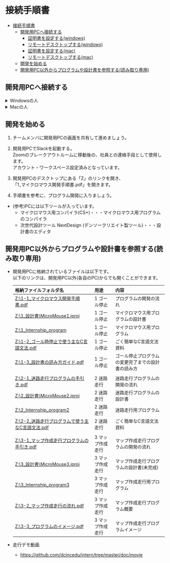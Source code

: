 # 接続手順書
- [接続手順書](#接続手順書)
  - [開発用PCへ接続する](#開発用pcへ接続する)
    - [証明書を設定する(windows)](#証明書を設定するwindows)
    - [リモートデスクトップする(windows)](#リモートデスクトップするwindows)
    - [証明書を設定する(mac)](#証明書を設定するmac)
    - [リモートデスクトップする(mac)](#リモートデスクトップするmac)
  - [開発を始める](#開発を始める)
  - [開発用PC以外からプログラムや設計書を参照する(読み取り専用)](#開発用pc以外からプログラムや設計書を参照する読み取り専用)

## 開発用PCへ接続する
<details>
<summary>Windowsの人</summary>

### 証明書を設定する(windows)
* デンソークリエイト内にある開発用PCにアクセスするための証明書を皆さんのPCに登録します。

1. 証明書をダウンロードします。  
   __※証明書のダウンロードURLはZoomのチャットで連絡します。__
1. ダウンロードしたファイルをダブルクリックして開きます。すると証明書の内容が表示されます。  
   「証明書のインストール」をクリックします。  
  ![証明書1](img/cert1.png)  
1. 「次へ」をクリックします。  
  ![証明書2](img/cert2.png)
1. 「証明書をすべて次のストアに配置する」を選択し、「参照」をクリックします。  
  ![証明書3](img/cert3.png)
1. 「信頼されたルート証明機関」を選択し、「OK」をクリックします。  
  ![証明書4](img/cert4.png)
1. 「次へ」をクリックします。  
  ![証明書5](img/cert5.png)
1. 「完了」をクリックします。  
  ![証明書6](img/cert6.png)
1. 「OK」をクリックします。  
  ![証明書7](img/cert7.png)
  ![証明書8](img/cert8.png)

### リモートデスクトップする(windows)

1. 画面を共有しながら進めましょう。  
    接続に詰まった場合に画面を見せながら相談できます。

1. スタートメニューを開き、「リモートデスクトップ接続」と検索して開いてください。  
  ![リモートデスクトップ接続](img/remote.png)

1. チームごとに、決められたコンピュータに対して接続します。  
  まず、接続に必要な RD ゲートウェイ を設定します。  
  「オプションの表示」をクリックします。  
  ![リモートデスクトップ接続2](img/remote2.png)

1. 「詳細設定」の「任意の場所から接続する」の枠の「設定」をクリックします。  
   ![リモートデスクトップ接続2](img/remote3.png)

1. 「次の RD ゲートウェイサーバー設定を使用する」にチェックを付け、  
  「サーバー名」を以下の通り入力し、「OK」をクリックします。  
    |項目|入力|
    |-|-|
    |サーバー名|__※サーバー名(=ゲートウェイ名)はZoomのチャットで連絡します。__|  

    ![リモートデスクトップ接続2](img/remote4.png)

1. 「全般」に戻り、  
  「コンピューター」と「ユーザー名」を以下の通り入力し、「接続」をクリックします。  
    |項目|入力|
    |-|-|
    |コンピューター|__※コンピューター名(=開発PC名)はZoomのチャットで連絡します。<br/>チーム毎に異なるので注意__|
    |ユーザー名|__※ユーザ名はZoomのチャットで連絡します。__|  

    ![リモートデスクトップ接続2](img/remote5.png)

1. 以下ユーザー名とパスワードを入力してOKします。  
   もし自分のアカウント名がすでに入っている場合は、下のほうにある「その他」→「別のアカウントを使用する」を押してください。  
    |項目|入力|
    |-|-|
    |ユーザー名|__※ユーザ名はZoomのチャットで連絡します。__|
    |パスワード|__※パスワードはZoomのチャットで連絡します。__|  

    ![リモートデスクトップ接続3](img/remote6.png)  
    ![リモートデスクトップ接続3](img/remote6-2.png)  

2. これで開発用PCにログインできました。  
   接続の練習はここまでです。  
   リモートデスクトップを切断し、次の人に開発用PCに接続してもらいましょう。  

   ![リモートデスクトップ接続4](img/remote7.png)

</details>
<details>
<summary>Macの人</summary>

### 証明書を設定する(mac)
* デンソークリエイト内にある開発用PCにアクセスするための証明書を皆さんのPCに登録します。

1. 証明書をダウンロードします。  
   __※証明書のダウンロードURLはZoomのチャットで連絡します。__
1. ダウンロードしたファイルをダブルクリックして開きます。すると確認のダイアログが表示されるので、  
    キーチェーンを「ログイン」にして「追加」をクリックします。  
  ![証明書1](img/mac_cert1.png)  
  もし以下のようなダイアログが出た場合は、  
  各自のPCのログインユーザ名・パスワードを入力して「キーチェーンを変更」してください。  
  ![証明書2](img/mac_cert2.png)
1. 「キーチェーン」ウィンドウの「ログイン」（もしくは「システム」）内に、  
    "DCLocalRootCA" が入っていれば完了です。  
  ![証明書3](img/mac_cert3.png)

### リモートデスクトップする(mac)
1. 画面を共有しながら進めましょう。  
    接続に詰まった場合に画面を見せながら相談できます。

1. App Storeを開いて、「Microsoft Remote Desktop」で検索します。  
    出てきたアプリを「インストール」して、インストールが終わったら「開く」を押してください。  
  ![Macリモートデスクトップ接続](img/mac_remote.png)

1. 最初に聞かれる内容は「Not now」を選択します。  
  ![Macリモートデスクトップ接続2](img/mac_remote2.png)

1. チームごとに、決められたコンピュータに対して接続するための設定をしていきます。  
  最初に、「Add PC」を押します。  
  ![Macリモートデスクトップ接続3](img/mac_remote_g0.png)

1. 接続に必要な"Gateway"を設定します。  
   "Gateway"の欄を開き、「Add Gateway...」をクリックします。  
  ![Macリモートデスクトップ接続](img/mac_remote_g1.png)

1. GatewayにアクセスするUserを設定します。  
   "User account"の欄を開き、「Add User Account...」をクリックします。  
  ![Macリモートデスクトップ接続](img/mac_remote_g2.png)

1. UsernameとPassword、Friendly nameを以下の通り入力し、  
   「Add」をクリックします。  
    |項目|入力|
    |-|-|
    |Username|__※Username(=ユーザ名)はZoomのチャットで連絡します。__|
    |Password|__※Password(=パスワード)はZoomのチャットで連絡します。__|
    |Friendly name|dc intern|  

    ![Macリモートデスクトップ接続](img/mac_remote_g3.png)

1. Gatewayのダイアログに戻るので、それぞれ以下の通り入力し、  
   「Add」をクリックします。  

    |項目|入力|
    |-|-|
    |Gateway name|__※Gateway name(=ゲートウェイ名)はZoomのチャットで連絡します。__|
    |Friendly name|dc intern|
    |User account|dc intern|

    ![Macリモートデスクトップ接続](img/mac_remote_g4.png)

1. Add PCのダイアログに戻るので、それぞれ以下の通り入力し、  
   「Add」をクリックします。  

    |項目|入力|
    |-|-|
    |PC name|__※PC name(=開発PC名)はZoomのチャットで連絡します。<br />チーム毎に異なるので注意__|
    |User account|dc intern|
    |Friendly name|dc intern|
    |Gateway|dc intern|

    ![Macリモートデスクトップ接続](img/mac_remote_g5.png)

1. 作成されたボタンをダブルクリックします。  
  ![Macリモートデスクトップ接続](img/mac_remote_g6.png)

1. 以下のようなメッセージが出た場合、「Continue」を押します。  
  ![Macリモートデスクトップ接続](img/mac_remote_g7.png)  
  ![Macリモートデスクトップ接続](img/mac_remote_g8.png)

1. これで開発用PCにログインできました。  
   接続の練習はここまでです。  
   リモートデスクトップを切断し、次の人に開発用PCに接続してもらいましょう。  
  ![Macリモートデスクトップ接続](img/mac_remote_g9.png)
</details>

## 開発を始める

1. チームメンバに開発用PCの画面を共有して進めましょう。

1. 開発用PCでSlackを起動する。  
  Zoomのブレークアウトルームに移動後の、社員との連絡手段として使用します。  
  アカウント・ワークスペース設定済みとなっています。

1. 開発用PCのデスクトップにある「Z」のリンクを開き、  
   「1_マイクロマウス開発手順書.pdf」を開きます。  

1. 手順書を参考に、プログラム開発に入りましょう。

* (参考)PCには以下ツールが入っています。
  * マイクロマウス用コンパイラ(CS+)・・・マイクロマウス用プログラムのコンパイラ
  * 次世代設計ツール NextDesign (デンソークリエイト製ツール)・・・設計書のエディタ

## 開発用PC以外からプログラムや設計書を参照する(読み取り専用)
* 開発用PCに格納されているファイルは以下です。  
  以下のリンクは、開発用PC以外(各自のPC)からでも開くことができます。

  |格納ファイルフォルダ名|用途|内容|
  |-|-|-|
  |[Z:\1-1_マイクロマウス開発手順書.pdf](https://github.com/dcincedu/intern/blob/master/doc/build/1-1_マイクロマウス開発手順書.pdf)|1 ゴール停止|プログラムの開発の流れ|
  |[Z:\1_設計書\MicroMouse1.iproj](https://dcincedu.github.io/intern/doc/design/MicroMouse1/index.html)|1 ゴール停止|マイクロマウス用プログラムの設計書|
  |[Z:\1_Internship_program](https://github.com/dcincedu/intern/tree/master/program/1_Internship_program)|1 ゴール停止|マイクロマウス用プログラム|
  |[Z:\1-2_ゴール時停止で使う主なC言語文法.pdf](https://github.com/dcincedu/intern/blob/master/doc/build/1-2_ゴール時停止で使う主なC言語文法.pdf)|1 ゴール停止|ごく簡単なC言語文法資料|
  |[Z:\1-3_設計書の読み方ガイド.pdf](https://github.com/dcincedu/intern/blob/master/doc/build/1-3_設計書の読み方ガイド.pdf)|1 ゴール停止|ゴール停止プログラムの変更完了までの設計書の読み方|
  ||||
  |[Z:\2-1_迷路走行プログラムの手引き.pdf](https://github.com/dcincedu/intern/blob/master/doc/build/2-1_迷路走行プログラムの手引き.pdf)|2 迷路走行|迷路走行プログラムの開発の流れ|
  |[Z:\2_設計書\MicroMouse2.iproj](https://dcincedu.github.io/intern/doc/design/MicroMouse2/index.html)|2 迷路走行|迷路走行プログラムの設計書|
  |[Z:\2_Internship_program2](https://github.com/dcincedu/intern/tree/master/program/2_Internship_program2)|2 迷路走行|迷路走行用プログラム|
  |[Z:\2-2_迷路走行プログラムで使う主なC言語文法.pdf](https://github.com/dcincedu/intern/blob/master/doc/build/2-2_迷路走行プログラムで使う主なC言語文法.pdf)|2 迷路走行|ごく簡単なC言語文法資料|
  ||||
  |[Z:\3-1_マップ作成走行プログラムの手引き.pdf](https://github.com/dcincedu/intern/blob/master/doc/build/3-1_マップ作成走行プログラムの手引き.pdf)|3 マップ作成走行|マップ作成走行プログラムの開発の流れ|
  |[Z:\3_設計書\MicroMouse3.iproj](https://dcincedu.github.io/intern/doc/design/MicroMouse3/index.html)|3 マップ作成走行|マップ作成走行プログラムの設計書(未完成)|
  |[Z:\3_Internship_program3](https://github.com/dcincedu/intern/tree/master/program/3_Internship_program3)|3 マップ作成走行|マップ作成走行用プログラム|
  |[Z:\3-2_マップ作成走行の流れ.pdf](https://github.com/dcincedu/intern/blob/master/doc/build/3-2_マップ作成走行の流れ.pdf)|3 マップ作成走行|マップ作成走行プログラム概要|
  |[Z:\3-3_プログラムのイメージ.pdf](https://github.com/dcincedu/intern/blob/master/doc/build/3-3_プログラムのイメージ.pdf)|3 マップ作成走行|マップ作成走行プログラムイメージ|
  

* 走行デモ動画
  * https://github.com/dcincedu/intern/tree/master/doc/movie
